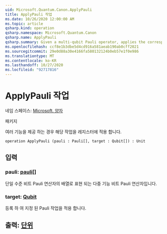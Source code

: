 ```yaml
---
uid: Microsoft.Quantum.Canon.ApplyPauli
title: ApplyPauli 작업
ms.date: 10/26/2020 12:00:00 AM
ms.topic: article
qsharp.kind: operation
qsharp.namespace: Microsoft.Quantum.Canon
qsharp.name: ApplyPauli
qsharp.summary: Given a multi-qubit Pauli operator, applies the corresponding operation to a register.
ms.openlocfilehash: ccf8e1b3dbe5d4cd916a581aeab190ab0cff2021
ms.sourcegitcommit: 29e0d88a30e4166fa580132124b0eb57e1f0e986
ms.translationtype: MT
ms.contentlocale: ko-KR
ms.lasthandoff: 10/27/2020
ms.locfileid: "92717816"
---
```

# <a name="applypauli-operation"></a>ApplyPauli 작업

네임 스페이스: [Microsoft. 양자](xref:Microsoft.Quantum.Canon)

패키지 [](https://nuget.org/packages/)


여러 기능을 제공 하는 경우 해당 작업을 레지스터에 적용 합니다.

```qsharp
operation ApplyPauli (pauli : Pauli[], target : Qubit[]) : Unit
```


## <a name="input"></a>입력

### <a name="pauli--pauli"></a>pauli: [pauli](xref:microsoft.quantum.lang-ref.pauli)[]

단일 수준 비트 Pauli 연산자의 배열로 표현 되는 다중 기능 비트 Pauli 연산자입니다.


### <a name="target--qubit"></a>target: [Qubit](xref:microsoft.quantum.lang-ref.qubit)

등록 하 여 지정 된 Pauli 작업을 적용 합니다.



## <a name="output--unit"></a>출력: [단위](xref:microsoft.quantum.lang-ref.unit)


